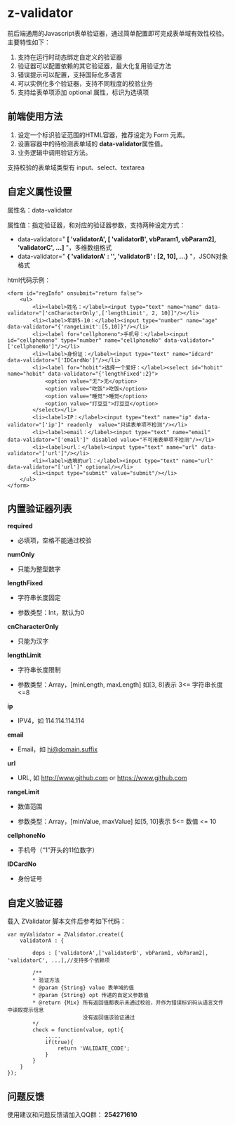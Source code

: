 z-validator
===========

前后端通用的Javascript表单验证器，通过简单配置即可完成表单域有效性校验。主要特性如下：

1. 支持在运行时动态绑定自定义的验证器
2. 验证器可以配置依赖的其它验证器，最大化复用验证方法
3. 错误提示可以配置，支持国际化多语言
4. 可以实例化多个验证器，支持不同粒度的校验业务
5. 支持给表单项添加 optional 属性，标识为选填项


前端使用方法
----------------

1. 设定一个标识验证范围的HTML容器，推荐设定为 Form 元素。
2. 设置容器中的待检测表单域的 **data-validator**属性值。
3. 业务逻辑中调用验证方法。

支持校验的表单域类型有 input、select、textarea

自定义属性设置
---------------

属性名：data-validator

属性值：指定验证器，和对应的验证器参数，支持两种设定方式：

- data-validator=" **[ 'validatorA', [ 'validatorB', vbParam1, vbParam2], 'validatorC', ...]** "，多维数组格式
- data-validator=" **{ 'validatorA' : '', 'validatorB' : [2, 10], ...}** "，JSON对象格式

html代码示例：

    <form id="regInfo" onsubmit="return false">
    	<ul>
    		<li><label>姓名：</label><input type="text" name="name" data-validator="['cnCharacterOnly',['lengthLimit', 2, 10]]"/></li>
    		<li><label>年龄5-10：</label><input type="number" name="age" data-validator="{'rangeLimit':[5,10]}"/></li>
    		<li><label for="cellphoneno">手机号：</label><input id="cellphoneno" type="number" name="cellphoneNo" data-validator="['cellphoneNo']"/></li>
    		<li><label>身份证：</label><input type="text" name="idcard" data-validator="['IDCardNo']"/></li>
    		<li><label for="hobit">选择一个爱好：</label><select id="hobit" name="hobit" data-validator="{'lengthFixed':2}">
    			<option value="无">无</option>
    			<option value="吃饭">吃饭</option>
    			<option value="睡觉">睡觉</option>
    			<option value="打豆豆">打豆豆</option>
    		</select></li>
    		<li><label>IP：</label><input type="text" name="ip" data-validator="['ip']" readonly  value="只读表单项不检测"/></li>
    		<li><label>email：</label><input type="text" name="email" data-validator="['email']" disabled value="不可用表单项不检测"/></li>
    		<li><label>url：</label><input type="text" name="url" data-validator="['url']"/></li>
    		<li><label>选填的url：</label><input type="text" name="url" data-validator="['url']" optional/></li>
    		<li><input type="submit" value="submit"/></li>
    	</ul>
    </form>

内置验证器列表
--------------
**required**

- 必填项，空格不能通过校验

**numOnly**

- 只能为整型数字

**lengthFixed**

- 字符串长度固定

- 参数类型：Int，默认为0

**cnCharacterOnly**

- 只能为汉字

**lengthLimit**

- 字符串长度限制

- 参数类型：Array，[minLength, maxLength] 如[3, 8]表示 3<= 字符串长度 <=8

**ip**

- IPV4，如 114.114.114.114

**email**

- Email，如 hi@domain.suffix

**url**

- URL, 如 http://www.github.com or https://www.github.com

**rangeLimit**

- 数值范围

- 参数类型：Array，[minValue, maxValue] 如[5, 10]表示 5<= 数值 <= 10

**cellphoneNo**

- 手机号（“1”开头的11位数字）

**IDCardNo**

- 身份证号

自定义验证器
----------

载入 ZValidator 脚本文件后参考如下代码：

    var myValidator = ZValidator.create({
        validatorA : {

            deps : ['validatorA',['validatorB', vbParam1, vbParam2], 'validatorC', ...],//支持多个依赖项

            /**
            * 验证方法
            * @param {String} value 表单域的值
            * @param {String} opt 传递的自定义参数值
            * @return {Mix} 所有返回值都表示未通过校验，并作为错误标识码从语言文件中读取提示信息
                            没有返回值该验证通过
            */
            check = function(value, opt){
                .....
                if(true){
                    return 'VALIDATE_CODE';
                }
            }
        }
    });

问题反馈
--------
使用建议和问题反馈请加入QQ群： **254271610**


